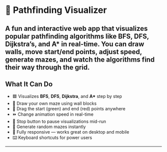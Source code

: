 # 🧭 Pathfinding Visualizer

A fun and interactive web app that **visualizes popular pathfinding algorithms** like **BFS**, **DFS**, **Dijkstra’s**, and **A\*** in real-time. You can draw walls, move start/end points, adjust speed, generate mazes, and watch the algorithms find their way through the grid.
---

## What It Can Do

- 🟦 Visualizes **BFS**, **DFS**, **Dijkstra**, and **A\*** step by step  
- 🧱 Draw your own maze using wall blocks  
- 🎯 Drag the start (green) and end (red) points anywhere  
- ⏩ Change animation speed in real-time  
- 🛑 Stop button to pause visualizations mid-run  
- 🔀 Generate random mazes instantly  
- 📱 Fully responsive — works great on desktop and mobile  
- ⌨️ Keyboard shortcuts for power users  

---
